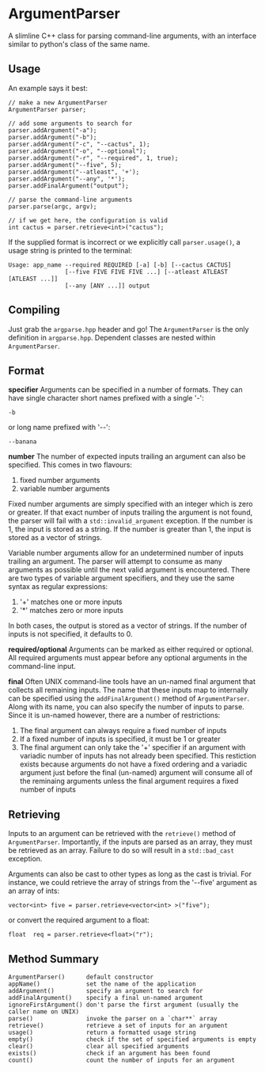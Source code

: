ArgumentParser
==============
A slimline C++ class for parsing command-line arguments, with an interface similar to python's class of the same name.

Usage
-----
An example says it best:

    // make a new ArgumentParser
    ArgumentParser parser;

    // add some arguments to search for
    parser.addArgument("-a");
    parser.addArgument("-b");
    parser.addArgument("-c", "--cactus", 1);
    parser.addArgument("-o", "--optional");
    parser.addArgument("-r", "--required", 1, true);
    parser.addArgument("--five", 5);
    parser.addArgument("--atleast", '+');
    parser.addArgument("--any", '*');
    parser.addFinalArgument("output");

    // parse the command-line arguments
    parser.parse(argc, argv);

    // if we get here, the configuration is valid
    int cactus = parser.retrieve<int>("cactus");

If the supplied format is incorrect or we explicitly call `parser.usage()`, a usage string is printed to the terminal:

    Usage: app_name --required REQUIRED [-a] [-b] [--cactus CACTUS] 
                    [--five FIVE FIVE FIVE ...] [--atleast ATLEAST [ATLEAST ...]]
                    [--any [ANY ...]] output

Compiling
---------
Just grab the `argparse.hpp` header and go! The `ArgumentParser` is the only definition in `argparse.hpp`. Dependent classes are nested within `ArgumentParser`.

Format
------
**specifier**
Arguments can be specified in a number of formats. They can have single character short names prefixed with a single '-':

    -b

or long name prefixed with '--':

    --banana

**number**
The number of expected inputs trailing an argument can also be specified. This comes in two flavours:


1. fixed number arguments
2. variable number arguments

Fixed number arguments are simply specified with an integer which is zero or greater. If that exact number of inputs trailing the argument is not found, the parser will fail with a `std::invalid_argument` exception. If the number is 1, the input is stored as a string. If the number is greater than 1, the input is stored as a vector of strings.


Variable number arguments allow for an undetermined number of inputs trailing an argument. The parser will attempt to consume as many arguments as possible until the next valid argument is encountered. There are two types of variable argument specifiers, and they use the same syntax as regular expressions:

1. '+' matches one or more inputs
2. '*' matches zero or more inputs

In both cases, the output is stored as a vector of strings. If the number of inputs is not specified, it defaults to 0.

**required/optional**
Arguments can be marked as either required or optional. All required arguments must appear before any optional arguments in the command-line input.

**final**
Often UNIX command-line tools have an un-named final argument that collects all remaining inputs. The name that these inputs map to internally can be specified using the `addFinalArgument()` method of `ArgumentParser`. Along with its name, you can also specify the number of inputs to parse. Since it is un-named however, there are a number of restrictions:

1. The final argument can always require a fixed number of inputs
2. If a fixed number of inputs is specified, it must be 1 or greater
3. The final argument can only take the '+' specifier if an argument with variadic number of inputs has not already been specified. This restiction exists because arguments do not have a fixed ordering and a variadic argument just before the final (un-named) argument will consume all of the reminaing arguments unless the final argument requires a fixed number of inputs

Retrieving
----------
Inputs to an argument can be retrieved with the `retrieve()` method of `ArgumentParser`. Importantly, if the inputs are parsed as an array, they must be retrieved as an array. Failure to do so will result in a `std::bad_cast` exception. 

Arguments can also be cast to other types as long as the cast is trivial. For instance, we could retrieve the array of strings from the '--five' argument as an array of ints:

    vector<int> five = parser.retrieve<vector<int> >("five");

or convert the required argument to a float:

    float  req = parser.retrieve<float>("r");

Method Summary
--------------

    ArgumentParser()      default constructor
    appName()             set the name of the application
    addArgument()         specify an argument to search for
    addFinalArgument()    specify a final un-named argument
    ignoreFirstArgument() don't parse the first argument (usually the caller name on UNIX)
    parse()               invoke the parser on a `char**` array
    retrieve()            retrieve a set of inputs for an argument
    usage()               return a formatted usage string
    empty()               check if the set of specified arguments is empty
    clear()               clear all specified arguments
    exists()              check if an argument has been found
    count()               count the number of inputs for an argument


